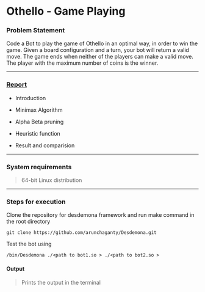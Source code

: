 Othello - Game Playing
=============================

### Problem Statement

Code a Bot to play the game of Othello in an optimal way, in order to win the
game.
Given a board configuration and a turn, your bot will return a valid move.
The game ends when neither of the players can make a valid move.
The player with the maximum number of coins is the winner.

----------------------------------

### [Report](https://github.com/Arvind-kumar-M-08/AI-CS-312-lab/blob/main/Assignment%205/11.pdf)

* Introduction  

* Minimax Algorithm

* Alpha Beta pruning

* Heuristic function

* Result and comparision

----------------------------------

### System requirements

> 64-bit Linux distribution

----------------------------------

### Steps for execution 

Clone the repository for desdemona framework and run make command in the root directory

```
git clone https://github.com/arunchaganty/Desdemona.git
```

Test the bot using

```
/bin/Desdemona ./<path to bot1.so > ./<path to bot2.so >
```

#### Output 

> Prints the output in the terminal
